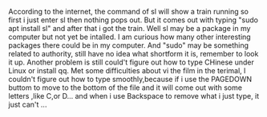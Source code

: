 According to the internet, the command of sl will show a train running
so first i just enter sl then nothing pops out.
But it comes out with typing "sudo apt install sl"
and after that i got the train.
Well sl may be a package in my computer but not yet be intalled.
I am curious how many other interesting packages there could be in my computer.
And "sudo" may be something related to authority, still have no idea what shortform it is, remember to look it up.
Another problem is still could't figure out how to type CHinese under Linux or install qq.
Met some difficulties about vi the film in the terimal, l couldn't figure out how to type smoothly,because if i use the PAGEDOWN buttom to move to the bottom of the file and it will come out with some letters ,like C,or D... and when i use Backspace to remove what i just type, it just can't ... 

